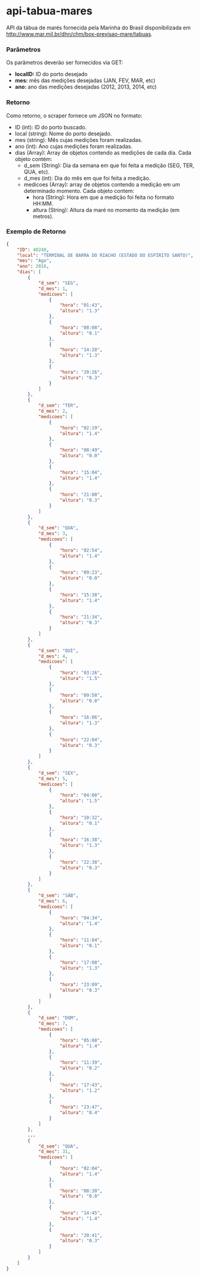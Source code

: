 # api-tabua-mares
API da tábua de marés fornecida pela Marinha do Brasil disponibilizada em http://www.mar.mil.br/dhn/chm/box-previsao-mare/tabuas.

### Parâmetros
Os parâmetros deverão ser fornecidos via GET:
* **localID:** ID do porto desejado
* **mes:** mês das medições desejadas (JAN, FEV, MAR, etc)
* **ano:** ano das medições desejadas (2012, 2013, 2014, etc)

### Retorno
Como retorno, o scraper fornece um JSON no formato:
* ID (int): ID do porto buscado.
* local (string): Nome do porto desejado.
* mes (string): Mês cujas medições foram realizadas.
* ano (int): Ano cujas medições foram realizadas.
* dias (Array): Array de objetos contendo as medições de cada dia. Cada objeto contém:
  * d_sem (String): Dia da semana em que foi feita a medição (SEG, TER, QUA, etc).
  * d_mes (int): Dia do mês em que foi feita a medição.
  * medicoes (Array): array de objetos contendo a medição em um determinado momento. Cada objeto contem:
    * hora (String): Hora em que a medição foi feita no formato HH:MM.
    * altura (String): Altura da maré no momento da medição (em metros).

### Exemplo de Retorno

```json
{
	"ID": 40240,
	"local": "TERMINAL DE BARRA DO RIACHO (ESTADO DO ESPÍRITO SANTO)",
	"mes": "Ago",
	"ano": 2016,
	"dias": [
		{
			"d_sem": "SEG",
			"d_mes": 1,
			"medicoes": [
				{
					"hora": "01:43",
					"altura": "1.3"
				},
				{
					"hora": "08:08",
					"altura": "0.1"
				},
				{
					"hora": "14:28",
					"altura": "1.3"
				},
				{
					"hora": "20:26",
					"altura": "0.3"
				}
			]
		},
		{
			"d_sem": "TER",
			"d_mes": 2,
			"medicoes": [
				{
					"hora": "02:19",
					"altura": "1.4"
				},
				{
					"hora": "08:49",
					"altura": "0.0"
				},
				{
					"hora": "15:04",
					"altura": "1.4"
				},
				{
					"hora": "21:00",
					"altura": "0.3"
				}
			]
		},
		{
			"d_sem": "QUA",
			"d_mes": 3,
			"medicoes": [
				{
					"hora": "02:54",
					"altura": "1.4"
				},
				{
					"hora": "09:23",
					"altura": "0.0"
				},
				{
					"hora": "15:38",
					"altura": "1.4"
				},
				{
					"hora": "21:34",
					"altura": "0.3"
				}
			]
		},
		{
			"d_sem": "QUI",
			"d_mes": 4,
			"medicoes": [
				{
					"hora": "03:26",
					"altura": "1.5"
				},
				{
					"hora": "09:58",
					"altura": "0.0"
				},
				{
					"hora": "16:06",
					"altura": "1.3"
				},
				{
					"hora": "22:04",
					"altura": "0.3"
				}
			]
		},
		{
			"d_sem": "SEX",
			"d_mes": 5,
			"medicoes": [
				{
					"hora": "04:00",
					"altura": "1.5"
				},
				{
					"hora": "10:32",
					"altura": "0.1"
				},
				{
					"hora": "16:38",
					"altura": "1.3"
				},
				{
					"hora": "22:38",
					"altura": "0.3"
				}
			]
		},
		{
			"d_sem": "SÁB",
			"d_mes": 6,
			"medicoes": [
				{
					"hora": "04:34",
					"altura": "1.4"
				},
				{
					"hora": "11:04",
					"altura": "0.1"
				},
				{
					"hora": "17:08",
					"altura": "1.3"
				},
				{
					"hora": "23:09",
					"altura": "0.3"
				}
			]
		},
		{
			"d_sem": "DOM",
			"d_mes": 7,
			"medicoes": [
				{
					"hora": "05:08",
					"altura": "1.4"
				},
				{
					"hora": "11:39",
					"altura": "0.2"
				},
				{
					"hora": "17:43",
					"altura": "1.2"
				},
				{
					"hora": "23:47",
					"altura": "0.4"
				}
			]
		},
	    ...
		{
			"d_sem": "QUA",
			"d_mes": 31,
			"medicoes": [
				{
					"hora": "02:04",
					"altura": "1.4"
				},
				{
					"hora": "08:30",
					"altura": "0.0"
				},
				{
					"hora": "14:45",
					"altura": "1.4"
				},
				{
					"hora": "20:41",
					"altura": "0.3"
				}
			]
		}
	]
}
```